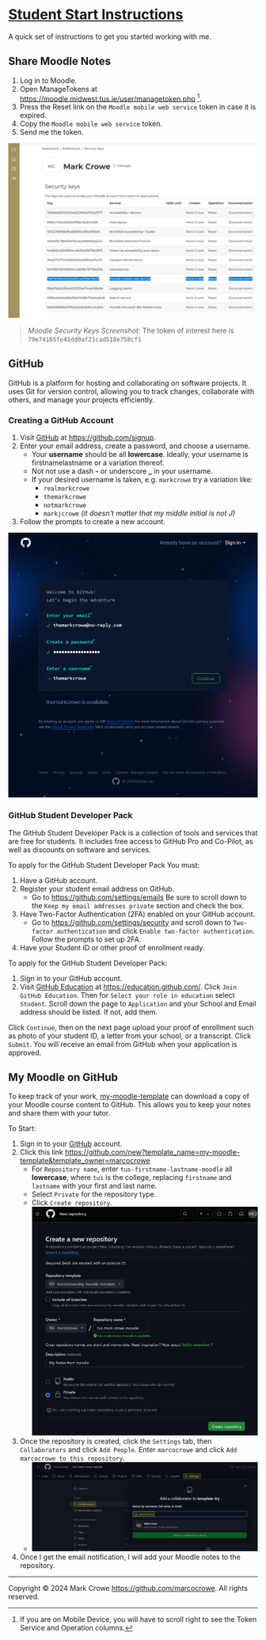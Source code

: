 
# [Student Start Instructions](https://marcocrowe.github.io/student-start-instructions/ "Student Start Instructions")

A quick set of instructions to get you started working with me.

## Share Moodle Notes

1. Log in to Moodle.
2. Open ManageTokens at <https://moodle.midwest.tus.ie/user/managetoken.php> [^1].
3. Press the Reset link on the `Moodle mobile web service` token in case it is expired.
4. Copy the `Moodle mobile web service` token.
5. Send me the token.

[^1]: If you are on Mobile Device, you will have to scroll right to see the Token Service and Operation columns.

![Moodle Security Keys Screenshot](images/readme/moodle-security-keys-screenshot-2024-07jul-19.png)
> *Moodle Security Keys Screenshot*: The token of interest here is `79e74165fe41dd0af21cad518e758cf1`

## GitHub

GitHub is a platform for hosting and collaborating on software projects. It uses Git for version control, allowing you to track changes, collaborate with others, and manage your projects efficiently.

### Creating a GitHub Account

1. Visit [GitHub](https://github.com/ "GitHub") at <https://github.com/signup>.
2. Enter your email address, create a password, and choose a username.
   - Your **username** should be all **lowercase**. Ideally, your username is firstnamelastname or a variation thereof.
   - Not not use a dash **-** or underscore **_** in your username.
   - If your desired username is taken, e.g. `markcrowe` try a variation like:
     - `realmarkcrowe`
     - `themarkcrowe`
     - `notmarkcrowe`
     - `markjcrowe` *(it doesn't matter that my middle initial is not J)*
3. Follow the prompts to create a new account.

![GitHub Sign Up Screenshot](images/readme/github-sign-up-screenshot-2024-07jul-19.png)

### GitHub Student Developer Pack

The GitHub Student Developer Pack is a collection of tools and services that are free for students. It includes free access to GitHub Pro and Co-Pilot, as well as discounts on software and services.

To apply for the GitHub Student Developer Pack You must:

1. Have a GitHub account.
2. Register your student email address on GitHub.
   - Go to <https://github.com/settings/emails>  Be sure to scroll down to the `Keep my email addresses private` section and check the box.
3. Have Two-Factor Authentication (2FA) enabled on your GitHub account.
   - Go to <https://github.com/settings/security> and scroll down to `Two-factor authentication` and click `Enable two-factor authentication`. Follow the prompts to set up 2FA.
4. Have your Student ID or other proof of enrollment ready.

To apply for the GitHub Student Developer Pack:

1. Sign in to your GitHub account.
2. Visit [GitHub Education](https://education.github.com/) at <https://education.github.com/>. Click `Join GitHub Education`. Then for `Select your role in education` select `Student`.  Scroll down the page to `Application` and your School and Email address should be listed. If not, add them.

Click `Continue`, then on the next page upload your proof of enrollment such as photo of your student ID, a letter from your school, or a transcript. Click `Submit`. You will receive an email from GitHub when your application is approved.

## My Moodle on GitHub

To keep track of your work, [my-moodle-template](https://github.com/marcocrowe/my-moodle-template "my-moodle-template") can download a copy of your Moodle course content to GitHub. This allows you to keep your notes and share them with your tutor.

To Start:

1. Sign in to your [GitHub](https://github.com/login "GitHub") account.
2. Click this link <https://github.com/new?template_name=my-moodle-template&template_owner=marcocrowe>
   - For `Repository name`, enter `tus-firstname-lastname-moodle` all **lowercase**, where `tus` is the college, replacing `firstname` and `lastname` with your first and last name.
   - Select `Private` for the repository type.
   - Click `Create repository`.
   ![Create Repository Screenshot](images/readme/create-repository-screenshot-2024-07jul-26.png)
3. Once the repository is created, click the `Settings` tab, then `Collaborators` and click `Add People`. Enter `marcocrowe` and click `Add marcocrowe to this repository`.
   - ![1722008820809](images/readme/add-collaborators-screenshot-2024-07jul-26.png)
4. Once I get the email notification, I will add your Moodle notes to the repository.

---
Copyright &copy; 2024 Mark Crowe <https://github.com/marcocrowe>. All rights reserved.
